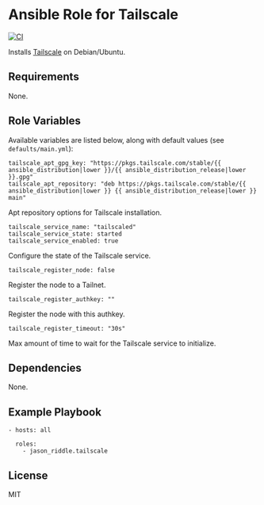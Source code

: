 # Ansible Role for Tailscale

[![CI](https://github.com/jason-riddle/ansible-role-tailscale/workflows/CI/badge.svg?event=push)](https://github.com/jason-riddle/ansible-role-tailscale/actions?query=workflow%3ACI)

Installs [Tailscale](https://tailscale.com/) on Debian/Ubuntu.

## Requirements

None.

## Role Variables

Available variables are listed below, along with default values (see `defaults/main.yml`):

    tailscale_apt_gpg_key: "https://pkgs.tailscale.com/stable/{{ ansible_distribution|lower }}/{{ ansible_distribution_release|lower }}.gpg"
    tailscale_apt_repository: "deb https://pkgs.tailscale.com/stable/{{ ansible_distribution|lower }} {{ ansible_distribution_release|lower }} main"

Apt repository options for Tailscale installation.

    tailscale_service_name: "tailscaled"
    tailscale_service_state: started
    tailscale_service_enabled: true

Configure the state of the Tailscale service.

    tailscale_register_node: false

Register the node to a Tailnet.

    tailscale_register_authkey: ""

Register the node with this authkey.

    tailscale_register_timeout: "30s"

Max amount of time to wait for the Tailscale service to initialize.

## Dependencies

None.

## Example Playbook

    - hosts: all

      roles:
        - jason_riddle.tailscale

## License

MIT
